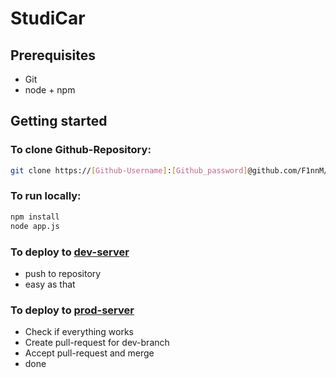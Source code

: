 # StudiCar

## Prerequisites
- Git
- node + npm

## Getting started
### To clone Github-Repository:
```bash
git clone https://[Github-Username]:[Github_password]@github.com/F1nnM/StudiCar.git
```
### To run locally:
```bash
npm install
node app.js
```
### To deploy to [dev-server](https://dev.studicar.mfinn.de)
- push to repository
- easy as that

### To deploy to [prod-server](https://studicar.mfinn.de)
- Check if everything works
- Create pull-request for dev-branch
- Accept pull-request and merge
- done
